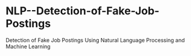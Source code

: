 # NLP--Detection-of-Fake-Job-Postings
Detection of Fake Job Postings Using Natural Language Processing and Machine Learning
